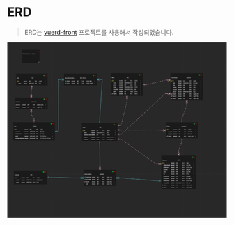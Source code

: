 # ERD

> ERD는 [vuerd-front](https://github.com/vuerd/vuerd-front) 프로젝트를 사용해서 작성되었습니다.

![erd](./mini-pos.png)
